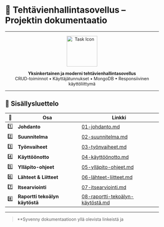 # 📝 Tehtävienhallintasovellus – Projektin dokumentaatio

---

<div align="center">

<img src="https://cdn-icons-png.flaticon.com/512/1828/1828817.png" width="100" alt="Task Icon" />

**Yksinkertainen ja moderni tehtävienhallintasovellus**  
CRUD-toiminnot • Käyttäjätunnukset • MongoDB • Responsiivinen käyttöliittymä

</div>

---

## 📑 Sisällysluettelo

| 📄 | Osa | Linkki |
|----|-----|--------|
| 1️⃣ | **Johdanto** | [01-johdanto.md](./01-johdanto.md) |
| 2️⃣ | **Suunnitelma** | [02-suunnitelma.md](./02-suunnitelma.md) |
| 3️⃣ | **Työnvaiheet** | [03-työnvaiheet.md](./03-työnvaiheet.md) |
| 4️⃣ | **Käyttöönotto** | [04-käyttöönotto.md](./04-käyttöönotto.md) |
| 5️⃣ | **Ylläpito-ohjeet** | [05-ylläpito-ohjeet.md](./05-ylläpito-ohjeet.md) |
| 6️⃣ | **Lähteet & Liitteet** | [06-lähteet-liitteet.md](./06-lähteet-liitteet.md) |
| 7️⃣ | **Itsearviointi** | [07-itsearviointi.md](./07-itsearviointi.md) |
| 8️⃣ | **Raportti tekoälyn käytöstä** | [08-raportti-tekoälyn-käytöstä.md](./08-raportti-tekoälyn-käytöstä.md) |

---

> **Syvenny dokumentaatioon yllä olevista linkeistä ja
